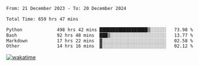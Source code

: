<!--START_SECTION:waka-->

```txt
From: 21 December 2023 - To: 20 December 2024

Total Time: 659 hrs 47 mins

Python             498 hrs 42 mins ██████████████████▒░░░░░░   73.98 %
Bash               92 hrs 48 mins  ███▒░░░░░░░░░░░░░░░░░░░░░   13.77 %
Markdown           17 hrs 22 mins  ▓░░░░░░░░░░░░░░░░░░░░░░░░   02.58 %
Other              14 hrs 16 mins  ▓░░░░░░░░░░░░░░░░░░░░░░░░   02.12 %
```

<!--END_SECTION:waka-->
[![wakatime](https://wakatime.com/badge/user/5f89a63a-5294-4958-ad30-2b3455e63f2a.svg)](https://wakatime.com/@5f89a63a-5294-4958-ad30-2b3455e63f2a)

